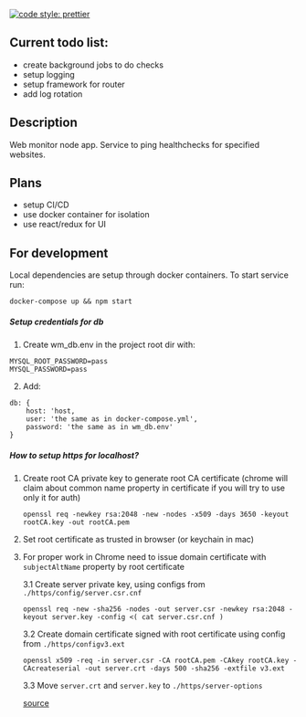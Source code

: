 [![code style: prettier](https://img.shields.io/badge/code_style-prettier-ff69b4.svg?style=flat-square)](https://github.com/prettier/prettier)

## Current todo list:

-   create background jobs to do checks
-   setup logging
-   setup framework for router
-   add log rotation

## Description

Web monitor node app. Service to ping healthchecks for specified websites.

## Plans

-   setup CI/CD
-   use docker container for isolation
-   use react/redux for UI

## For development

Local dependencies are setup through docker containers.
To start service run:

`docker-compose up && npm start`

##### Setup credentials for db

1. Create wm_db.env in the project root dir with:

```
MYSQL_ROOT_PASSWORD=pass
MYSQL_PASSWORD=pass
```

2. Add:

```
db: {
    host: 'host,
    user: 'the same as in docker-compose.yml',
    password: 'the same as in wm_db.env'
}
```

##### How to setup https for localhost?

1. Create root CA private key to generate root CA certificate
   (chrome will claim about common name property in certificate if you will try to use only it for auth)

    `openssl req -newkey rsa:2048 -new -nodes -x509 -days 3650 -keyout rootCA.key -out rootCA.pem`

2. Set root certificate as trusted in browser (or keychain in mac)

3. For proper work in Chrome need to issue domain certificate with `subjectAltName` property by root certificate

    3.1 Create server private key, using configs from `./https/config/server.csr.cnf`

    `openssl req -new -sha256 -nodes -out server.csr -newkey rsa:2048 -keyout server.key -config <( cat server.csr.cnf )`

    3.2 Create domain certificate signed with root certificate using config from `./https/configv3.ext`

    `openssl x509 -req -in server.csr -CA rootCA.pem -CAkey rootCA.key -CAcreateserial -out server.crt -days 500 -sha256 -extfile v3.ext`

    3.3 Move `server.crt` and `server.key` to `./https/server-options`

    [source](https://www.freecodecamp.org/news/how-to-get-https-working-on-your-local-development-environment-in-5-minutes-7af615770eec/)
